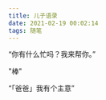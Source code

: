 ```yaml
---
title: 儿子语录
date: 2021-02-19 00:02:14
tags: 随笔
---
```


“你有什么忙吗？我来帮你。”

"棒"

“「爸爸」我有个主意”
<!-- more -->